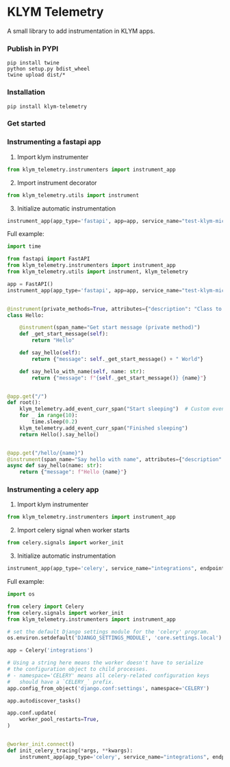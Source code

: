 # KLYM Telemetry
A small library to add instrumentation in KLYM apps.

### Publish in PYPI

```
pip install twine
python setup.py bdist_wheel
twine upload dist/*
```

### Installation
```
pip install klym-telemetry
```

### Get started
### Instrumenting a fastapi app
1. Import klym instrumenter

```python
from klym_telemetry.instrumenters import instrument_app
```
2. Import instrument decorator

```python
from klym_telemetry.utils import instrument
```
3. Initialize automatic instrumentation

```python
instrument_app(app_type='fastapi', app=app, service_name="test-klym-microservice", endpoint="http://localhost:4317")
```
Full example:

```python
import time

from fastapi import FastAPI
from klym_telemetry.instrumenters import instrument_app
from klym_telemetry.utils import instrument, klym_telemetry

app = FastAPI()
instrument_app(app_type='fastapi', app=app, service_name="test-klym-microservice", endpoint="http://localhost:4317")


@instrument(private_methods=True, attributes={"description": "Class to say hello"})
class Hello:

    @instrument(span_name="Get start message (private method)")
    def _get_start_message(self):
        return "Hello"

    def say_hello(self):
        return {"message": self._get_start_message() + " World"}

    def say_hello_with_name(self, name: str):
        return {"message": f"{self._get_start_message()} {name}"}


@app.get("/")
def root():
    klym_telemetry.add_event_curr_span("Start sleeping")  # Custom event example
    for _ in range(10):
        time.sleep(0.2)
    klym_telemetry.add_event_curr_span("Finished sleeping")
    return Hello().say_hello()


@app.get("/hello/{name}")
@instrument(span_name="Say hello with name", attributes={"description": "Class to say hello asynchrounously"})
async def say_hello(name: str):
    return {"message": f"Hello {name}"}
```

### Instrumenting a celery app
1. Import klym instrumenter

```python
from klym_telemetry.instrumenters import instrument_app
```
2. Import celery signal when worker starts

```python
from celery.signals import worker_init
```
3. Initialize automatic instrumentation

```python
instrument_app(app_type='celery', service_name="integrations", endpoint="http://localhost:4317")
```
Full example:

```python
import os

from celery import Celery
from celery.signals import worker_init
from klym_telemetry.instrumenters import instrument_app

# set the default Django settings module for the 'celery' program.
os.environ.setdefault('DJANGO_SETTINGS_MODULE', 'core.settings.local')

app = Celery('integrations')

# Using a string here means the worker doesn't have to serialize
# the configuration object to child processes.
# - namespace='CELERY' means all celery-related configuration keys
#   should have a `CELERY_` prefix.
app.config_from_object('django.conf:settings', namespace='CELERY')

app.autodiscover_tasks()

app.conf.update(
    worker_pool_restarts=True,
)


@worker_init.connect()
def init_celery_tracing(*args, **kwargs):
    instrument_app(app_type='celery', service_name="integrations", endpoint="http://localhost:4317")
```
